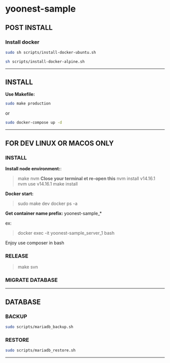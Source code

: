 # yoonest-sample

## POST INSTALL

### Install docker

```bash Ubuntu debian linuxMint
sudo sh scripts/install-docker-ubuntu.sh
```

```bash Alpine
sh scripts/install-docker-alpine.sh
```

---

## INSTALL

__Use Makefile:__

```bash
sudo make production
```

or

```bash
sudo docker-compose up -d
```

---

## FOR DEV LINUX OR MACOS ONLY


### INSTALL

**Install node environment:**: 
> make nvm
__Close your terminal et re-open this__
> nvm install v14.16.1
> nvm use v14.16.1
> make install

**Docker start:**
> sudo make dev
> docker ps -a

__Get container name prefix:__  yoonest-sample_*

ex:
> docker exec -it yoonest-sample_server_1 bash

Enjoy use composer in bash


### RELEASE

> make svn

### MIGRATE DATABASE


---

## DATABASE

### BACKUP

```bash
sudo scripts/mariadb_backup.sh
```

### RESTORE

```bash
sudo scripts/mariadb_restore.sh
```

---
